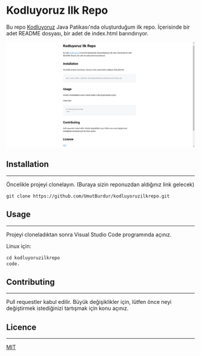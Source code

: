 # Kodluyoruz Ilk Repo
Bu repo [Kodluyoruz](https://www.kodluyoruz.org) Java Patikası'nda oluşturduğum ilk repo. İçerisinde bir adet README dosyası, bir adet de index.html barındırıyor.

![Ornek Resim](https://raw.githubusercontent.com/Kodluyoruz/taskforce/main/git/odev1/figures/markdown.png)

## Installation
---
Öncelikle projeyi clonelayın. (Buraya sizin reponuzdan aldığınız link gelecek)

```
git clone https://github.com/UmutBurdur/kodluyoruzilkrepo.git
```

## Usage
---
Projeyi cloneladıktan sonra Visual Studio Code programında açınız.

Linux için:

```
cd kodluyoruzilkrepo 
code.
```

## Contributing
---
Pull requestler kabul edilir. Büyük değişiklikler için, lütfen önce neyi değiştirmek istediğinizi tartışmak için konu açınız.

## Licence
---
[MIT](https://choosealicense.com/licenses/mit/)
